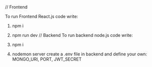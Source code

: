 // Frontend

To run Frontend React.js code write:

1. npm i
2. npm run dev // Backend
To run backend node.js code write:

1. npm i
2. nodemon server
create a .env file in backend and define your own: MONGO_URI, PORT, JWT_SECRET
